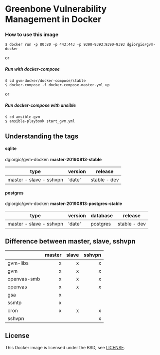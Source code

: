 # Greenbone Vulnerability Management in Docker

### How to use this image
```console
$ docker run -p 80:80 -p 443:443 -p 9390-9393:9390-9393 dgiorgio/gvm-docker
```
or
##### Run with docker-compose
```console
$ cd gvm-docker/docker-compose/stable
$ docker-compose -f docker-compose-master.yml up
```
or
##### Run docker-compose with ansible
```console
$ cd ansible-gvm
$ ansible-playbook start_gvm.yml
```

## Understanding the tags
#### sqlite
dgiorgio/gvm-docker: **master-20190813-stable**

| type | version | release |
| --------- | ----- | ----- |
| master - slave - sshvpn | 'date' | stable - dev |

#### postgres
dgiorgio/gvm-docker: **master-20190813-postgres-stable**

| type | version | database | release |
| --------- | ----- | ----- | ----- |
| master - slave - sshvpn | 'date' | postgres | stable - dev |

## Difference between master, slave, sshvpn
|        | master | slave | sshvpn |
| --------- | -----:| -----:| -----:|
| gvm-libs | x | x | x |
| gvm | x | x  | x |
| openvas-smb | x | x | x |
| openvas | x |  x | x |
| gsa | x |  |  |
| ssmtp | x |  |  |
| cron | x | x | x |
| sshvpn |  |  | x |

## License

This Docker image is licensed under the BSD, see [LICENSE](LICENSE.md).
